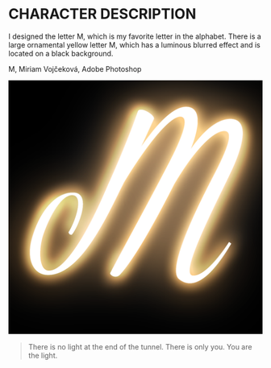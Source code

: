 # CHARACTER DESCRIPTION

I designed the letter M, which is my favorite letter in the alphabet. 
There is a large ornamental yellow letter M, which has a luminous blurred effect and is located on a black background.

M, Miriam Vojčeková, Adobe Photoshop

![Alt text](uppercase-m-mvojcekova.png)
> There is no light at the end of the tunnel. There is only you. You are the light.
